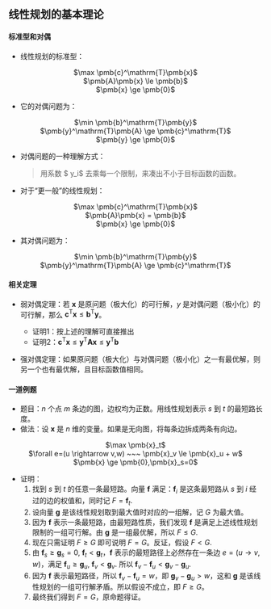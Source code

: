 ## 线性规划的基本理论

#### 标准型和对偶

+ 线性规划的标准型：
<p align="center">  $\max \pmb{c}^\mathrm{T}\pmb{x}$ </br> $\pmb{A}\pmb{x} \le \pmb{b}$ </br>  $\pmb{x} \ge \pmb{0}$</p>

+ 它的对偶问题为：
<p align="center">  $\min \pmb{b}^\mathrm{T}\pmb{y}$ </br> $\pmb{y}^\mathrm{T}\pmb{A} \ge \pmb{c}^\mathrm{T}$ </br> $\pmb{y} \ge \pmb{0}$ </p>

+ 对偶问题的一种理解方式：
  >用系数 $ y_i$ 去乘每一个限制，来凑出不小于目标函数的函数。

+ 对于“更一般”的线性规划：
<p align="center">  $\max \pmb{c}^\mathrm{T}\pmb{x}$ </br> $\pmb{A}\pmb{x} = \pmb{b}$ </br>  $\pmb{x} \ge \pmb{0}$</p>

+ 其对偶问题为：
<p align="center">  $\min \pmb{b}^\mathrm{T}\pmb{y}$ </br> $\pmb{y}^\mathrm{T}\pmb{A} \ge \pmb{c}^\mathrm{T}$ </p>

#### 相关定理

+ 弱对偶定理：若 $\pmb{x}$ 是原问题（极大化）的可行解，$y$ 是对偶问题（极小化）的可行解，那么 $\pmb{c}^\mathrm{T}\pmb{x} \le \pmb{b}^\mathrm{T}\pmb{y}$。
	- 证明1：按上述的理解可直接推出
	- 证明2：$\pmb{c}^\mathrm{T}\pmb{x} \le \pmb{y}^\mathrm{T}\pmb{A} \pmb{x} \le \pmb{y}^\mathrm{T}\pmb{b}$

+ 强对偶定理：如果原问题（极大化）与对偶问题（极小化）之一有最优解，则另一个也有最优解，且目标函数值相同。

#### 一道例题

+ 题目：$n$ 个点 $m$ 条边的图，边权均为正数。用线性规划表示 $s$ 到 $t$ 的最短路长度。
+ 做法：设 $\pmb{x}$ 是 $n$ 维的变量。如果是无向图，将每条边拆成两条有向边。
<p align="center">  $\max \pmb{x}_t$ </br> $\forall e=(u \rightarrow v,w) ~~~ \pmb{x}_v  \le \pmb{x}_u + w$ </br>  $\pmb{x} \ge \pmb{0},\pmb{x}_s=0$ </p>

+ 证明：
	1. 找到 $s$ 到 $t$ 的任意一条最短路。向量 $\pmb{f}$ 满足：$\pmb{f}_i$ 是这条最短路从 $s$ 到 $i$ 经过的边的权值和，同时记 $F=\pmb{f}_t$.
	2. 设向量 $\pmb{g}$ 是该线性规划取到最大值时对应的一组解，记 $G$ 为最大值。
	3. 因为 $\pmb{f}$ 表示一条最短路，由最短路性质，我们发现 $\pmb{f}$ 是满足上述线性规划限制的一组可行解。由 $\pmb{g}$ 是一组最优解，所以 $F \le G$.
	4. 现在只需证明 $F \ge G$ 即可说明 $F=G$。反证，假设 $F < G$.
	5. 由 $\pmb{f}_{s} \ge \pmb{g}_{s}=0,~\pmb{f}_t < \pmb{g}_t$，$\pmb{f}$ 表示的最短路径上必然存在一条边 $e=(u \rightarrow v,w)$，满足 $\pmb{f}_{u} \ge \pmb{g}_{u},~\pmb{f}_v < \pmb{g}_v$. 所以 $\pmb{f}_{v}-\pmb{f}_{u} < \pmb{g}_{v} - \pmb{g}_{u}$.
	6. 因为 $\pmb{f}$ 表示最短路径，所以 $\pmb{f}_{v}-\pmb{f}_{u}=w$，即 $\pmb{g}_{v}-\pmb{g}_{u}>w$，这和 $\pmb{g}$ 是该线性规划的一组可行解矛盾。所以假设不成立，即 $F \ge G$。
	7. 最终我们得到 $F=G$，原命题得证。